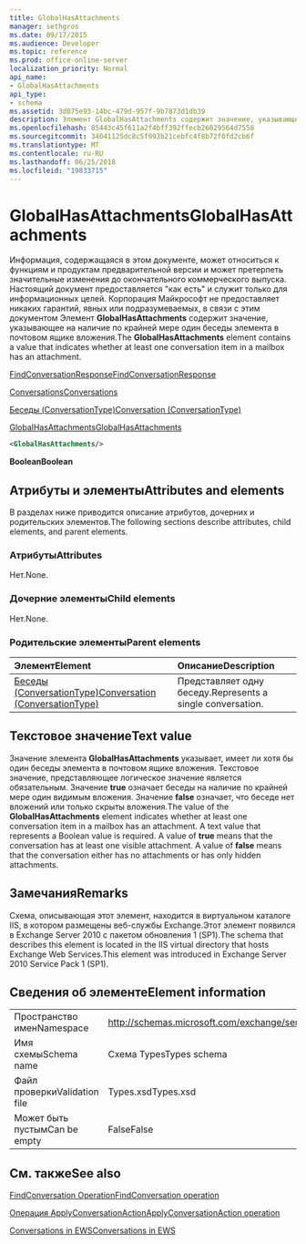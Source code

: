 ```yaml
---
title: GlobalHasAttachments
manager: sethgros
ms.date: 09/17/2015
ms.audience: Developer
ms.topic: reference
ms.prod: office-online-server
localization_priority: Normal
api_name:
- GlobalHasAttachments
api_type:
- schema
ms.assetid: 3d075e93-14bc-479d-957f-9b7873d1db39
description: Элемент GlobalHasAttachments содержит значение, указывающее на наличие по крайней мере один беседы элемента в почтовом ящике вложения.
ms.openlocfilehash: 85443c45f611a2f4bff392ffecb26029564d7558
ms.sourcegitcommit: 34041125dc8c5f993b21cebfc4f8b72f0fd2cb6f
ms.translationtype: MT
ms.contentlocale: ru-RU
ms.lasthandoff: 06/25/2018
ms.locfileid: "19833715"
---
```

# <a name="globalhasattachments"></a><span data-ttu-id="84c13-103">GlobalHasAttachments</span><span class="sxs-lookup"><span data-stu-id="84c13-103">GlobalHasAttachments</span></span>

<span data-ttu-id="84c13-104">Информация, содержащаяся в этом документе, может относиться к функциям и продуктам предварительной версии и может претерпеть значительные изменения до окончательного коммерческого выпуска. Настоящий документ предоставляется "как есть" и служит только для информационных целей. Корпорация Майкрософт не предоставляет никаких гарантий, явных или подразумеваемых, в связи с этим документом Элемент **GlobalHasAttachments** содержит значение, указывающее на наличие по крайней мере один беседы элемента в почтовом ящике вложения.</span><span class="sxs-lookup"><span data-stu-id="84c13-104">The **GlobalHasAttachments** element contains a value that indicates whether at least one conversation item in a mailbox has an attachment.</span></span> 
  
[<span data-ttu-id="84c13-105">FindConversationResponse</span><span class="sxs-lookup"><span data-stu-id="84c13-105">FindConversationResponse</span></span>](findconversationresponse.md)
  
[<span data-ttu-id="84c13-106">Conversations</span><span class="sxs-lookup"><span data-stu-id="84c13-106">Conversations</span></span>](conversations-ex15websvcsotherref.md)
  
[<span data-ttu-id="84c13-107">Беседы (ConversationType)</span><span class="sxs-lookup"><span data-stu-id="84c13-107">Conversation (ConversationType)</span></span>](conversation-conversationtype.md)
  
[<span data-ttu-id="84c13-108">GlobalHasAttachments</span><span class="sxs-lookup"><span data-stu-id="84c13-108">GlobalHasAttachments</span></span>](globalhasattachments.md)
  
```XML
<GlobalHasAttachments/>
```

 <span data-ttu-id="84c13-109">**Boolean**</span><span class="sxs-lookup"><span data-stu-id="84c13-109">**Boolean**</span></span>
## <a name="attributes-and-elements"></a><span data-ttu-id="84c13-110">Атрибуты и элементы</span><span class="sxs-lookup"><span data-stu-id="84c13-110">Attributes and elements</span></span>

<span data-ttu-id="84c13-111">В разделах ниже приводится описание атрибутов, дочерних и родительских элементов.</span><span class="sxs-lookup"><span data-stu-id="84c13-111">The following sections describe attributes, child elements, and parent elements.</span></span>
  
### <a name="attributes"></a><span data-ttu-id="84c13-112">Атрибуты</span><span class="sxs-lookup"><span data-stu-id="84c13-112">Attributes</span></span>

<span data-ttu-id="84c13-113">Нет.</span><span class="sxs-lookup"><span data-stu-id="84c13-113">None.</span></span>
  
### <a name="child-elements"></a><span data-ttu-id="84c13-114">Дочерние элементы</span><span class="sxs-lookup"><span data-stu-id="84c13-114">Child elements</span></span>

<span data-ttu-id="84c13-115">Нет.</span><span class="sxs-lookup"><span data-stu-id="84c13-115">None.</span></span>
  
### <a name="parent-elements"></a><span data-ttu-id="84c13-116">Родительские элементы</span><span class="sxs-lookup"><span data-stu-id="84c13-116">Parent elements</span></span>

|<span data-ttu-id="84c13-117">**Элемент**</span><span class="sxs-lookup"><span data-stu-id="84c13-117">**Element**</span></span>|<span data-ttu-id="84c13-118">**Описание**</span><span class="sxs-lookup"><span data-stu-id="84c13-118">**Description**</span></span>|
|:-----|:-----|
|[<span data-ttu-id="84c13-119">Беседы (ConversationType)</span><span class="sxs-lookup"><span data-stu-id="84c13-119">Conversation (ConversationType)</span></span>](conversation-conversationtype.md) <br/> |<span data-ttu-id="84c13-120">Представляет одну беседу.</span><span class="sxs-lookup"><span data-stu-id="84c13-120">Represents a single conversation.</span></span>  <br/> |
   
## <a name="text-value"></a><span data-ttu-id="84c13-121">Текстовое значение</span><span class="sxs-lookup"><span data-stu-id="84c13-121">Text value</span></span>

<span data-ttu-id="84c13-p101">Значение элемента **GlobalHasAttachments** указывает, имеет ли хотя бы один беседы элемента в почтовом ящике вложения. Текстовое значение, представляющее логическое значение является обязательным. Значение **true** означает беседы на наличие по крайней мере один видимым вложения. Значение **false** означает, что беседе нет вложений или только скрыты вложения.</span><span class="sxs-lookup"><span data-stu-id="84c13-p101">The value of the **GlobalHasAttachments** element indicates whether at least one conversation item in a mailbox has an attachment. A text value that represents a Boolean value is required. A value of **true** means that the conversation has at least one visible attachment. A value of **false** means that the conversation either has no attachments or has only hidden attachments.</span></span> 
  
## <a name="remarks"></a><span data-ttu-id="84c13-126">Замечания</span><span class="sxs-lookup"><span data-stu-id="84c13-126">Remarks</span></span>

<span data-ttu-id="84c13-127">Схема, описывающая этот элемент, находится в виртуальном каталоге IIS, в котором размещены веб-службы Exchange.Этот элемент появился в Exchange Server 2010 с пакетом обновления 1 (SP1).</span><span class="sxs-lookup"><span data-stu-id="84c13-127">The schema that describes this element is located in the IIS virtual directory that hosts Exchange Web Services.This element was introduced in Exchange Server 2010 Service Pack 1 (SP1).</span></span>
  
## <a name="element-information"></a><span data-ttu-id="84c13-128">Сведения об элементе</span><span class="sxs-lookup"><span data-stu-id="84c13-128">Element information</span></span>

|||
|:-----|:-----|
|<span data-ttu-id="84c13-129">Пространство имен</span><span class="sxs-lookup"><span data-stu-id="84c13-129">Namespace</span></span>  <br/> |http://schemas.microsoft.com/exchange/services/2006/types  <br/> |
|<span data-ttu-id="84c13-130">Имя схемы</span><span class="sxs-lookup"><span data-stu-id="84c13-130">Schema name</span></span>  <br/> |<span data-ttu-id="84c13-131">Схема Types</span><span class="sxs-lookup"><span data-stu-id="84c13-131">Types schema</span></span>  <br/> |
|<span data-ttu-id="84c13-132">Файл проверки</span><span class="sxs-lookup"><span data-stu-id="84c13-132">Validation file</span></span>  <br/> |<span data-ttu-id="84c13-133">Types.xsd</span><span class="sxs-lookup"><span data-stu-id="84c13-133">Types.xsd</span></span>  <br/> |
|<span data-ttu-id="84c13-134">Может быть пустым</span><span class="sxs-lookup"><span data-stu-id="84c13-134">Can be empty</span></span>  <br/> |<span data-ttu-id="84c13-135">False</span><span class="sxs-lookup"><span data-stu-id="84c13-135">False</span></span>  <br/> |
   
## <a name="see-also"></a><span data-ttu-id="84c13-136">См. также</span><span class="sxs-lookup"><span data-stu-id="84c13-136">See also</span></span>



[<span data-ttu-id="84c13-137">FindConversation Operation</span><span class="sxs-lookup"><span data-stu-id="84c13-137">FindConversation operation</span></span>](findconversation-operation.md)
  
[<span data-ttu-id="84c13-138">Операция ApplyConversationAction</span><span class="sxs-lookup"><span data-stu-id="84c13-138">ApplyConversationAction operation</span></span>](applyconversationaction-operation.md)


[<span data-ttu-id="84c13-139">Conversations in EWS</span><span class="sxs-lookup"><span data-stu-id="84c13-139">Conversations in EWS</span></span>](http://msdn.microsoft.com/library/91e64629-db6c-4c94-9dcb-d386232e8467%28Office.15%29.aspx)

